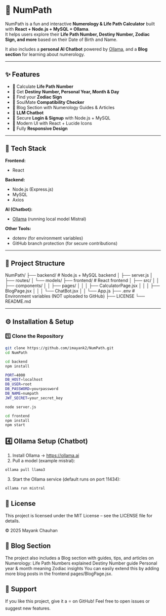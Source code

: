 # 🔢 NumPath

NumPath is a fun and interactive **Numerology & Life Path Calculator** built with **React + Node.js + MySQL + Ollama**.  
It helps users explore their **Life Path Number, Destiny Number, Zodiac Sign, and more** based on their Date of Birth and Name.  

It also includes a **personal AI Chatbot** powered by [Ollama](https://ollama.ai), and a **Blog section** for learning about numerology.

---

## ✨ Features

- 🧮 Calculate **Life Path Number**  
- 🔮 Get **Destiny Number, Personal Year, Month & Day**  
- 🌌 Find your **Zodiac Sign**  
- 💞 SoulMate **Compatibility Checker**  
- 📖 Blog Section with Numerology Guides & Articles  
- 🤖 **LLM Chatbot** 
- 🔐 Secure **Login & Signup** with Node.js + MySQL  
- 🎨 Modern UI with React + Lucide Icons  
- 📱 Fully **Responsive Design**  

---

## 🚀 Tech Stack

**Frontend:**  
- React  

**Backend:**  
- Node.js (Express.js)  
- MySQL  
- Axios  

**AI (Chatbot):**  
- [Ollama](https://ollama.ai) (running local model Mistral)  

**Other Tools:**  
- dotenv (for environment variables)  
- GitHub branch protection (for secure contributions)  

---

## 📂 Project Structure

NumPath/
├── backend/ # Node.js + MySQL backend
│ ├── server.js
│ ├── routes/
│ └── models/
├── frontend/ # React frontend
│ ├── src/
│ │ ├── components/
│ │ ├── pages/
│ │ │ ├── CalculatorPage.jsx
│ │ │ ├── BlogPage.jsx
│ │ │ └── ChatBot.jsx
│ │ └── App.js
├── .env # Environment variables (NOT uploaded to GitHub)
├── LICENSE
└── README.md


---

## ⚙️ Installation & Setup

### 1️⃣ Clone the Repository
```bash
git clone https://github.com/imayank2/NumPath.git
cd NumPath
```
```bash
cd backend
npm install
```

```bash
PORT=4000
DB_HOST=localhost
DB_USER=root
DB_PASSWORD=yourpassword
DB_NAME=numpath
JWT_SECRET=your_secret_key
```
```bash
node server.js
```

```bash
cd frontend
npm install
npm start
```

## 4️⃣ Ollama Setup (Chatbot)

1. Install Ollama → https://ollama.ai
2. Pull a model (example mistral):
```bash
ollama pull llama3
```

3. Start the Ollama service (default runs on port 11434):
```bash
ollama run mistral
```


## 📜 License

This project is licensed under the MIT License – see the LICENSE file for details.

© 2025 Mayank Chauhan


## 📖 Blog Section

The project also includes a Blog section with guides, tips, and articles on Numerology:
Life Path Numbers explained
Destiny Number guide
Personal year & month meaning
Zodiac insights
You can easily extend this by adding more blog posts in the frontend pages/BlogPage.jsx.


## 🌟 Support

If you like this project, give it a ⭐ on GitHub!
Feel free to open issues or suggest new features.




